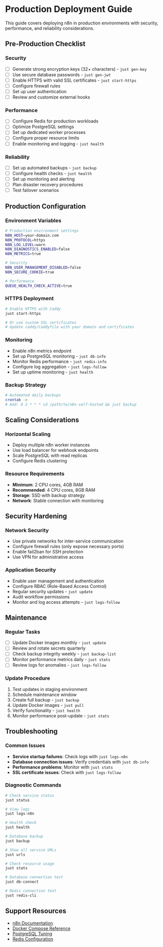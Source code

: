 # Production Deployment Guide

This guide covers deploying n8n in production environments with security, performance, and reliability considerations.

## Pre-Production Checklist

### Security

- [ ] Generate strong encryption keys (32+ characters) - `just gen-key`
- [ ] Use secure database passwords - `just gen-jwt`
- [ ] Enable HTTPS with valid SSL certificates - `just start-https`
- [ ] Configure firewall rules
- [ ] Set up user authentication
- [ ] Review and customize external hooks

### Performance

- [ ] Configure Redis for production workloads
- [ ] Optimize PostgreSQL settings
- [ ] Set up dedicated worker processes
- [ ] Configure proper resource limits
- [ ] Enable monitoring and logging - `just health`

### Reliability

- [ ] Set up automated backups - `just backup`
- [ ] Configure health checks - `just health`
- [ ] Set up monitoring and alerting
- [ ] Plan disaster recovery procedures
- [ ] Test failover scenarios

## Production Configuration

### Environment Variables

```bash
# Production environment settings
N8N_HOST=your-domain.com
N8N_PROTOCOL=https
N8N_LOG_LEVEL=warn
N8N_DIAGNOSTICS_ENABLED=false
N8N_METRICS=true

# Security
N8N_USER_MANAGEMENT_DISABLED=false
N8N_SECURE_COOKIE=true

# Performance
QUEUE_HEALTH_CHECK_ACTIVE=true
```

### HTTPS Deployment

```bash
# Enable HTTPS with Caddy
just start-https

# Or use custom SSL certificates
# Update caddy/Caddyfile with your domain and certificates
```

### Monitoring

- Enable n8n metrics endpoint
- Set up PostgreSQL monitoring - `just db-info`
- Monitor Redis performance - `just redis-info`
- Configure log aggregation - `just logs-follow`
- Set up uptime monitoring - `just health`

### Backup Strategy

```bash
# Automated daily backups
crontab -e
# Add: 0 2 * * * cd /path/to/n8n-self-hosted && just backup
```

## Scaling Considerations

### Horizontal Scaling

- Deploy multiple n8n worker instances
- Use load balancer for webhook endpoints
- Scale PostgreSQL with read replicas
- Configure Redis clustering

### Resource Requirements

- **Minimum**: 2 CPU cores, 4GB RAM
- **Recommended**: 4 CPU cores, 8GB RAM
- **Storage**: SSD with backup strategy
- **Network**: Stable connection with monitoring

## Security Hardening

### Network Security

- Use private networks for inter-service communication
- Configure firewall rules (only expose necessary ports)
- Enable fail2ban for SSH protection
- Use VPN for administrative access

### Application Security

- Enable user management and authentication
- Configure RBAC (Role-Based Access Control)
- Regular security updates - `just update`
- Audit workflow permissions
- Monitor and log access attempts - `just logs-follow`

## Maintenance

### Regular Tasks

- [ ] Update Docker images monthly - `just update`
- [ ] Review and rotate secrets quarterly
- [ ] Check backup integrity weekly - `just backup-list`
- [ ] Monitor performance metrics daily - `just stats`
- [ ] Review logs for anomalies - `just logs-follow`

### Update Procedure

1. Test updates in staging environment
2. Schedule maintenance window
3. Create full backup - `just backup`
4. Update Docker images - `just pull`
5. Verify functionality - `just health`
6. Monitor performance post-update - `just stats`

## Troubleshooting

### Common Issues

- **Service startup failures**: Check logs with `just logs-n8n`
- **Database connection issues**: Verify credentials with `just db-info`
- **Performance problems**: Monitor with `just stats`
- **SSL certificate issues**: Check with `just logs-follow`

### Diagnostic Commands

```bash
# Check service status
just status

# View logs
just logs-n8n

# Health check
just health

# Database backup
just backup

# Show all service URLs
just urls

# Check resource usage
just stats

# Database connection test
just db-connect

# Redis connection test
just redis-cli
```

## Support Resources

- [n8n Documentation](https://docs.n8n.io/)
- [Docker Compose Reference](https://docs.docker.com/compose/)
- [PostgreSQL Tuning](https://wiki.postgresql.org/wiki/Tuning_Your_PostgreSQL_Server)
- [Redis Configuration](https://redis.io/topics/config)
